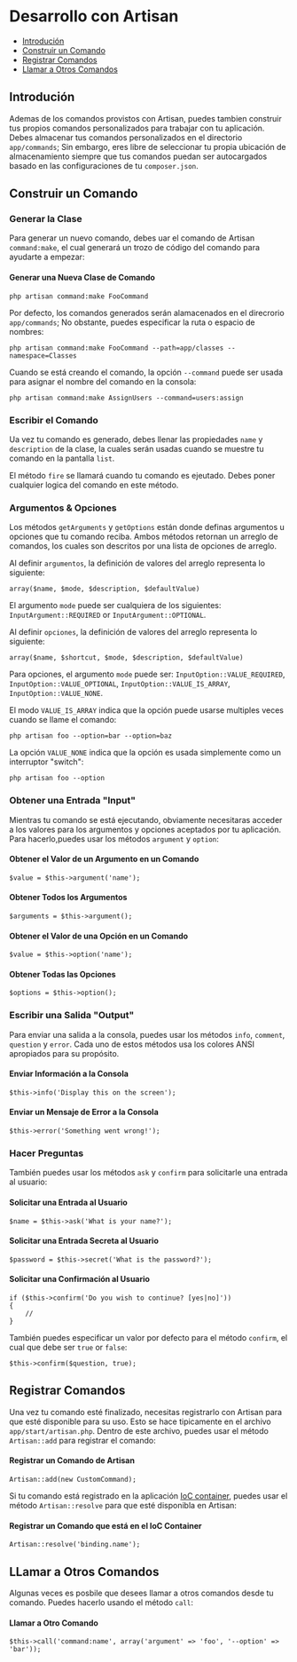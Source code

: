 # Desarrollo con Artisan

- [Introdución](#introduction)
- [Construir un Comando](#building-a-command)
- [Registrar Comandos](#registering-commands)
- [Llamar a Otros Comandos](#calling-other-commands)

<a name="introduction"></a>
## Introdución

Ademas de los comandos provistos con Artisan, puedes tambien construir tus propios comandos personalizados para trabajar con tu aplicación. Debes almacenar tus comandos personalizados en el directorio `app/commands`; Sin embargo, eres libre de seleccionar tu propia ubicación de almacenamiento siempre que tus comandos puedan ser autocargados basado en las configuraciones de tu `composer.json`.

<a name="building-a-command"></a>
## Construir un Comando

### Generar la Clase

Para generar un nuevo comando, debes uar el comando de Artisan `command:make`, el cual generará un trozo de código del comando para ayudarte a empezar:

#### Generar una Nueva Clase de Comando

	php artisan command:make FooCommand

Por defecto, los comandos generados serán alamacenados en el direcrorio `app/commands`; No obstante, puedes especificar la ruta o espacio de nombres:

	php artisan command:make FooCommand --path=app/classes --namespace=Classes

Cuando se está creando el comando, la opción `--command` puede ser usada para asignar el nombre del comando en la consola:

	php artisan command:make AssignUsers --command=users:assign

### Escribir el Comando

Ua vez tu comando es generado, debes llenar las propiedades `name` y `description` de la clase, la cuales serán usadas cuando se muestre tu comando en la pantalla `list`.

El método `fire` se llamará cuando tu comando es ejeutado. Debes poner cualquier logica del comando en este método.

### Argumentos & Opciones

Los métodos `getArguments` y `getOptions` están donde definas argumentos u opciones que tu comando reciba. Ambos métodos retornan un arreglo de comandos, los cuales son descritos por una lista de opciones de arreglo.

Al definir `argumentos`, la definición de valores del arreglo representa lo siguiente:

	array($name, $mode, $description, $defaultValue)

El argumento `mode` puede ser cualquiera de los siguientes: `InputArgument::REQUIRED` or `InputArgument::OPTIONAL`.

Al definir `opciones`, la definición de valores del arreglo representa lo siguiente:

	array($name, $shortcut, $mode, $description, $defaultValue)

Para opciones, el argumento `mode` puede ser: `InputOption::VALUE_REQUIRED`, `InputOption::VALUE_OPTIONAL`, `InputOption::VALUE_IS_ARRAY`, `InputOption::VALUE_NONE`.

El modo `VALUE_IS_ARRAY` indica que la opción puede usarse multiples veces cuando se llame el comando:

	php artisan foo --option=bar --option=baz

La opción `VALUE_NONE` indica que la opción es usada simplemente como un interruptor "switch":

	php artisan foo --option

### Obtener una Entrada "Input"

Mientras tu comando se está ejecutando, obviamente necesitaras acceder a los valores para los argumentos y opciones aceptados por tu aplicación. Para hacerlo,puedes usar los métodos `argument` y `option`:

#### Obtener el Valor de un Argumento en un Comando

	$value = $this->argument('name');

#### Obtener Todos los Argumentos

	$arguments = $this->argument();

#### Obtener el Valor de una Opción en un Comando

	$value = $this->option('name');

#### Obtener Todas las Opciones

	$options = $this->option();

### Escribir una Salida "Output"

Para enviar una salida a la consola, puedes usar los métodos `info`, `comment`, `question` y `error`. Cada uno de estos métodos usa los colores ANSI apropiados para su propósito.

#### Enviar Información a la Consola

	$this->info('Display this on the screen');

#### Enviar un Mensaje de Error a la Consola

	$this->error('Something went wrong!');

### Hacer Preguntas

También puedes usar los métodos `ask` y `confirm` para solicitarle una entrada al usuario:

#### Solicitar una Entrada al Usuario

	$name = $this->ask('What is your name?');

#### Solicitar una Entrada Secreta al Usuario

	$password = $this->secret('What is the password?');

#### Solicitar una Confirmación al Usuario

	if ($this->confirm('Do you wish to continue? [yes|no]'))
	{
		//
	}

También puedes especificar un valor por defecto para el método `confirm`, el cual que debe ser `true` or `false`:

	$this->confirm($question, true);

<a name="registering-commands"></a>
## Registrar Comandos

Una vez tu comando esté finalizado, necesitas registrarlo con Artisan para que esté disponible para su uso. Esto se hace tipicamente en el archivo `app/start/artisan.php`. Dentro de este archivo, puedes usar el método `Artisan::add` para registrar el comando:

#### Registrar un Comando de Artisan

	Artisan::add(new CustomCommand);

Si tu comando está registrado en la aplicación [IoC container](/page/ioc), puedes usar el método `Artisan::resolve` para que esté disponibla en Artisan:

#### Registrar un Comando que está en el IoC Container

	Artisan::resolve('binding.name');

<a name="calling-other-commands"></a>
## LLamar a Otros Comandos

Algunas veces es posbile que desees llamar a otros comandos desde tu comando. Puedes hacerlo usando el método `call`:

#### Llamar a Otro Comando

	$this->call('command:name', array('argument' => 'foo', '--option' => 'bar'));
